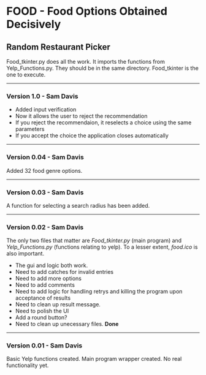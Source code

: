 # FOOD - Food Options Obtained Decisively
## Random Restaurant Picker

   Food_tkinter.py does all the work. It imports the functions from Yelp_Functions.py. They should be in the same directory. Food_tkinter is the one to execute.
   
---

### Version 1.0 - Sam Davis
 - Added input verification
 - Now it allows the user to reject the recommendation
 - If you reject the recommendaion, it reselects a choice using the same parameters
 - If you accept the choice the application closes automatically

---
### Version 0.04 - Sam Davis
Added 32 food genre options.

---
### Version 0.03 - Sam Davis
A function for selecting a search radius has been added.

---
### Version 0.02 - Sam Davis

The only two files that matter are *Food_tkinter.py* (main program) and *Yelp_Functions.py* (functions relating to yelp). To a lesser extent, *food.ico* is also important.

- The gui and logic both work.
- Need to add catches for invalid entries
- Need to add more options
- Need to add comments
- Need to add logic for handling retrys and killing the program upon acceptance of results
- Need to clean up result message.
- Need to polish the UI
- Add a round button?
- Need to clean up unecessary files. **Done**

---
### Version 0.01 - Sam Davis
Basic Yelp functions created. Main program wrapper created. No real functionality yet.
